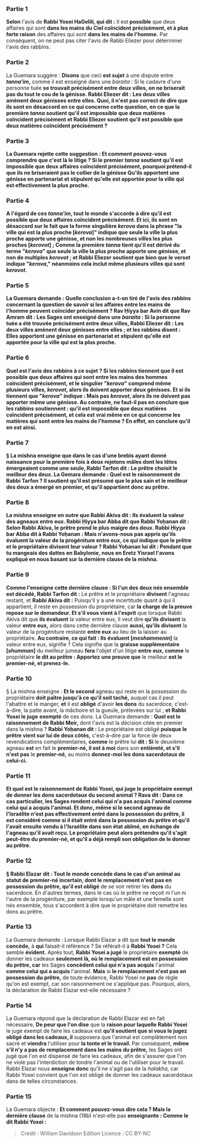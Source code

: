 
### Partie 1
<b>Selon</b> l'avis de <b>Rabbi Yosei HaGelili, qui dit :</b> Il est <b>possible</b> que deux affaires qui sont <b>dans les mains du Ciel coïncident précisément, et à plus forte raison</b> des affaires qui sont <b>dans les mains de l'homme.</b> Par conséquent, on ne peut pas citer l'avis de Rabbi Eliezer pour déterminer l'avis des rabbins.

### Partie 2
La Guemara suggère : <b>Disons</b> que ceci <b>est sujet</b> à une dispute entre <b><i>tanna'im</i>,</b> comme il est enseigné dans une <i>baraita</i> : Si le cadavre d'une personne tuée <b>se trouvait précisément entre deux villes, on ne briserait pas du tout le <b>cou</b> de la génisse. <b>Rabbi Eliezer dit : Les deux</b> villes <b>amènent deux génisses</b> entre elles. <b>Quoi, il n'est pas</b> correct de dire que <b>ils sont en désaccord en ce qui concerne</b> cette question, en <b>ce que la première <i>tanna</i> soutient</b> qu'il est <b>impossible</b> que deux matières <b>coïncident précisément et Rabbi Eliezer soutient</b> qu'il est <b>possible</b> que deux matières <b>coïncident précisément ?</b>

### Partie 3
La Guemara rejette cette suggestion : <b>Et</b> comment pouvez-vous <b>comprendre</b> que c'est là le litige ? <b>Si le premier <i>tanna</i> soutient</b> qu'il est <b>impossible</b> que deux affaires <b>coïncident précisément, pourquoi</b> prétend-il que <b>ils ne briseraient pas le <b>collier de la génisse</b> Qu'ils apportent une génisse en partenariat et stipulent</b> qu'elle est apportée pour la ville qui est effectivement la plus proche.

### Partie 4
<b>A l'égard de ces <i>tanna'im</i>, tout le monde</b> s'accorde à dire qu'il est <b>possible</b> que deux affaires <b>coïncident précisément. Et ici, ils sont en désaccord</b> sur le fait que la forme singulière <i>kerova</i> dans la phrase "la ville qui est <b>la plus proche [<i>kerova</i>]"</b> indique que seule la ville la plus proche apporte une génisse, <b>et non les</b> nombreuses <b>villes les plus proches [<i>kerovot</i>]</b> ; <b>Comme la première <i>tanna</i> tient</b> qu'il est dérivé du terme <b>"<i>kerova</i>"</b> que seule la ville la plus proche apporte une génisse, <b>et non</b> de multiples <b><i>kerovot</i> ; et Rabbi Eliezer soutient</b> que bien que le verset indique <b>"<i>kerova</i>,"</b> néanmoins cela inclut <b>même</b> plusieurs villes qui sont <b><i>kerovot</i>. </b>

### Partie 5
La Guemara demande : <b>Quelle</b> conclusion <b>a-t-on tiré</b> <b>de l'avis des rabbins concernant la question de savoir si les affaires entre les mains de l'homme peuvent coïncider précisément ? <b>Rav Ḥiyya bar Avin dit</b> que <b>Rav Amram dit :</b> Les Sages <b>ont enseigné</b> dans une <i>baraita</i> : Si la personne tuée <b>a été trouvée précisément entre deux villes, Rabbi Eliezer dit : Les deux</b> villes <b>amènent deux génisses</b> entre elles ; <b>et les rabbins disent : Elles apportent une génisse en partenariat et stipulent</b> qu'elle est apportée pour la ville qui est la plus proche.

### Partie 6
<b>Quel est l'avis des rabbins</b> à ce sujet ? <b>Si les rabbins tiennent que</b> il est <b>possible</b> que deux affaires qui sont <b>entre les mains des hommes</b> coïncident précisément, et</b> le singulier <b>"<i>kerova</i>"</b> comprend <b>même</b> plusieurs villes, <b><i>kerovot</i>,</b> alors <b>ils doivent apporter deux</b> génisses. <b>Et si</b> ils tiennent que <b>"<i>kerova</i>"</b> indique : <b>Mais pas <i>kerovot</i>,</b> alors <b>ils ne doivent pas apporter même une</b> génisse. <b>Au contraire,</b> ne faut-il pas <b>en conclure</b> que <b>les rabbins soutiennent :</b> qu'il est <b>impossible</b> que deux matières <b>coïncident précisément, et</b> cela est vrai <b>même</b> en ce qui concerne les matières qui sont <b>entre les mains de l'homme ?</b> En effet, <b>en conclure</b> qu'il en est ainsi.

### Partie 7
§ La mishna enseigne que dans le cas d'une brebis ayant donné naissance pour la première fois à deux rejetons mâles dont les têtes émergeaient comme une seule, <b>Rabbi Tarfon dit : Le prêtre choisit le meilleur</b> des deux. La Gemara demande : <b>Quel est le raisonnement de Rabbi Tarfon ? Il soutient</b> qu'il est présumé que <b>le plus sain</b> et le meilleur des deux <b>a émergé en premier,</b> et qu'il appartient donc au prêtre.

### Partie 8
La mishna enseigne en outre que <b>Rabbi Akiva dit : Ils évaluent</b> la valeur des agneaux entre eux. <b>Rabbi Ḥiyya bar Abba dit</b> que <b>Rabbi Yoḥanan dit :</b> Selon Rabbi Akiva, <b>le prêtre prend le plus maigre</b> des deux. <b>Rabbi Ḥiyya bar Abba dit à Rabbi Yoḥanan : Mais n'avons-nous pas appris</b> qu'ils <b>évaluent</b> la valeur de la progéniture <b>entre eux,</b> ce qui indique que le prêtre et le propriétaire divisent leur valeur ? Rabbi Yoḥanan <b>lui dit : Pendant que tu mangeais des dattes en Babylonie, nous</b> en Eretz Yisrael <b>l'avons expliqué</b> en nous basant <b>sur la dernière clause</b> de la mishna.

### Partie 9
<b>Comme l'enseigne cette dernière clause :</b> Si <b>l'un des deux nés ensemble</b> est décédé, Rabbi Tarfon dit :</b> Le prêtre et le propriétaire <b>divisent</b> l'agneau restant, et <b>Rabbi Akiva dit :</b> Puisqu'il y a une incertitude quant à qui il appartient, il reste en possession du propriétaire, car <b>la charge de la preuve repose sur le demandeur. Et s'il vous vient à l'esprit</b> que lorsque Rabbi Akiva dit que <b>ils évaluent</b> la valeur entre eux, il veut dire <b>qu'ils divisent</b> la valeur <b>entre eux,</b> alors dans cette dernière clause <b>aussi, qu'ils divisent</b> la valeur de la progéniture restante <b>entre eux</b> au lieu de la laisser au propriétaire. <b>Au contraire, ce qui fait : Ils évaluent [<i>meshammenin</i>]</b> la valeur entre eux, signifie ? Cela signifie que la <b>graisse supplémentaire [<i>shumman</i>]</b> du meilleur jumeau <b>fera</b> l'objet d'un litige <b>entre eux, comme</b> le propriétaire <b>le dit au prêtre : Apportez une preuve que</b> le meilleur <b>est le premier-né, et prenez-le.</b>

### Partie 10
§ La mishna enseigne : <b>Et le second</b> agneau qui reste en la possession du propriétaire <b>doit paître jusqu'à ce qu'il soit taché,</b> auquel cas il peut l'abattre et le manger, <b>et</b> il est <b>obligé</b> d'avoir <b>les dons</b> du sacerdoce, c'est-à-dire, la patte avant, la mâchoire et la gueule, prélevées sur lui ; <b>et Rabbi Yosei le juge</b> <b>exempté</b> de ces dons. La Guemara demande : <b>Quel est le raisonnement de Rabbi Meir,</b> dont l'avis est la décision citée en premier dans la mishna ? <b>Rabbi Yoḥanan dit :</b> Le propriétaire est obligé <b>puisque le prêtre vient sur lui de deux côtés,</b> c'est-à-dire par la force de deux revendications complémentaires, <b>comme</b> le prêtre lui <b>dit : Si</b> le deuxième agneau <b>est</b> en fait le <b>premier-né, il est à moi</b> dans son <b>entièreté, et s'il n'est pas</b> le <b>premier-né,</b> au moins <b>donnez-moi les <b>dons sacerdotaux de celui-ci.</b>

### Partie 11
<b>Et quel est le raisonnement de Rabbi Yosei,</b> qui juge le propriétaire exempt de donner les dons sacerdotaux du second animal ? <b>Rava dit :</b> Dans ce cas particulier, les Sages <b>rendent celui qui n'a pas acquis</b> l'animal <b>comme celui qui a acquis</b> l'animal. <b>Et</b> donc, <b>même si</b> le second agneau de l'Israélite <b>n'est pas</b> effectivement <b>entré</b> dans la <b>possession du prêtre,</b> il est considéré <b>comme</b> si <b>il était entré</b> dans la <b>possession du prêtre et qu'il</b> l'avait ensuite <b>vendu à l'Israélite dans son état abîmé</b>, en échange de l'agneau qu'il avait reçu. Le propriétaire peut alors prétendre qu'il s'agit peut-être du premier-né, et qu'il a déjà rempli son obligation de le donner au prêtre.

### Partie 12
§ <b>Rabbi Elazar dit : Tout le monde concède</b> dans le cas d'un animal au statut de <b>premier-né</b> incertain, dont le <b>remplacement</b> n'est pas en possession du prêtre, qu'il est obligé</b> de se voir retirer les <b>dons</b> du sacerdoce. En d'autres termes, dans le cas où le prêtre ne reçoit ni l'un ni l'autre de la progéniture, par exemple lorsqu'un mâle et une femelle sont nés ensemble, tous s'accordent à dire que le propriétaire doit remettre les dons au prêtre.

### Partie 13
La Guemara demande : Lorsque Rabbi Elazar a dit que <b>tout le monde concède,</b> à <b>qui</b> faisait-il référence ? Se référait-il à <b>Rabbi Yosei ?</b> Cela semble <b>évident.</b> Après tout, <b>Rabbi Yosei a jugé</b> le propriétaire <b>exempté</b> de donner les cadeaux <b>seulement là, où le remplacement est en possession du prêtre, car</b> les Sages <b>concèdent celui qui n'a pas acquis</b> l'animal <b>comme celui qui a acquis</b> l'animal. <b>Mais</b> si <b>le remplacement n'est pas en possession du prêtre,</b> de toute évidence, Rabbi Yosei ne <b>pas</b> de règle qu'on est exempt, car son raisonnement ne s'applique pas. Pourquoi, alors, la déclaration de Rabbi Elazar est-elle nécessaire ?

### Partie 14
La Guemara répond que la déclaration de Rabbi Elazar est en fait nécessaire, <b>De peur que l'on dise</b> que la <b>raison pour laquelle Rabbi Yosei</b> le juge exempt de faire les cadeaux est <b>qu'il soutient que si vous le jugez obligé dans les cadeaux, il</b> supposera que l'animal est complètement non sacré et <b>viendra</b> l'utiliser pour <b>la tonte et le travail. </b> Par conséquent, <b>même s'il n'y a pas de remplacement dans les mains du prêtre,</b> les Sages ont jugé que l'on est dispensé de faire les cadeaux, afin de s'assurer que l'on ne viole pas l'interdiction de tondre l'animal ou de l'utiliser pour le travail. Rabbi Elazar nous <b>enseigne donc</b> qu'il ne s'agit pas de la <i>halakha</i>, car Rabbi Yosei convient que l'on est obligé de donner les cadeaux sacerdotaux dans de telles circonstances.

### Partie 15
La Guemara objecte : <b>Et comment pouvez-vous dire cela ? Mais la dernière clause</b> de la mishna (18b) n'est-elle pas <b>enseignante : Comme le dit Rabbi Yosei :</b>

>Crédit : William Davidson Edition
>Licence : CC BY-NC